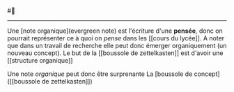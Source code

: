 #🌱 
___
Une [note organique](evergreen note) est l'écriture d'une **pensée**, donc on pourrait représenter ce à quoi on *pense* dans les [[cours du lycée]]. A noter que dans un travail de recherche elle peut donc émerger organiquement (un nouveau concept). 
Le but de la [[boussole de zettelkasten]] est d'avoir une [[structure organique]]


Une note *organique* peut donc être surprenante
La [boussole de concept]([[boussole de zettelkasten]]) 